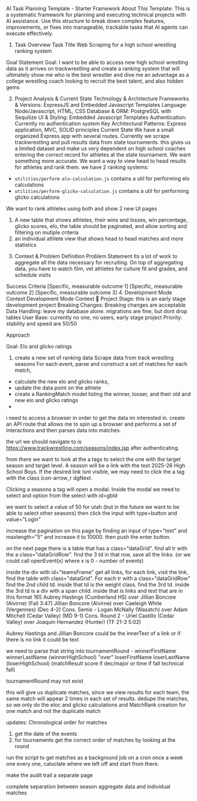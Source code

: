 AI Task Planning Template - Starter Framework
About This Template: This is a systematic framework for planning and executing technical projects with AI assistance. Use this structure to break down complex features, improvements, or fixes into manageable, trackable tasks that AI agents can execute effectively.

1. Task Overview
Task Title
Web Scraping for a high school wrestling ranking system

Goal Statement
Goal: I want to be able to access new high school wrestling data as it arrives on trackwrestling and create a ranking system that will ultimately show me who is the best wrestler and dive me an advantage as a college wrestling coach looking to recruit the best talent, and also hidden gems

2. Project Analysis & Current State
Technology & Architecture
Frameworks & Versions: ExpressJS and Embedded Javascript Templates
Language: Node/Javascript, HTML, CSS
Database & ORM: PostgreSQL with Sequilize
UI & Styling: Embedded Javascript Templates
Authentication: Currently no authentication system
Key Architectural Patterns: Express application, MVC, SOLID principles
Current State
We have a small organized Express app with several routes. Currently we scrape trackwrestling and pull results data from state tournaments. this gives us a limited dataset and make us very dependent on high school coaches entering the correct record for athletes at the state tournament. We want something more accurate. We want a way to view head to head results for athletes and rank them. 
we have 2 ranking systems: 
- `utilities/perform-elo-calculation.js` contains a util for performing elo calculations
- `utilities/perform-glicko-calculation.js` contains a util for performing glicko calculations

We want to rank athletes using both and show 2 new UI pages
1) A new table that shows athletes, their wins and losses, win percentage, glicko scores, elo, the table should be paginated, and allow sorting and filtering on mutiple criteria
2) an individual athlete view that shows head to head matches and more statistics 

3. Context & Problem Definition
Problem Statement
Its a lot of work to aggregate all the data necessary for recruiting. On top of aggregating data, you have to watch film, vet athletes for culture fit and grades, and schedule visits

Success Criteria
 [Specific, measurable outcome 1]
 [Specific, measurable outcome 2]
 [Specific, measurable outcome 3]
4. Development Mode Context
Development Mode Context
🚨 Project Stage: this is an early stage development project
Breaking Changes: Breaking changes are acceptable
Data Handling: leave my database alone. migrations are fine, but dont drop tables
User Base: currently no one, no users, early stage project
Priority: stability and speed are 50/50


Approach

Goal:
Elo and glicko ratings 

1. create a new set of ranking data
Scrape data from track wrestling seasons
For each event, parse and construct a set of matches
for each match, 
- calculate the new elo and glicko ranks, 
- update the data point on the athlete
- create a RankingMatch model listing the winner, looser, and their old and new elo and glicko ratings
- 


i need to access a browser in order to get the data im interested in. create an API route that allows me to spin up a browser and performs a set of interactions and then parses data into matches.

the url we should navigate to is https://www.trackwrestling.com/seasons/index.jsp after authenticating. 

from there we want to look at the a tags to select the one with the target season and target level. A season will be a link with the text 2025-26 High School Boys. If the desired link isnt visible, we may need to click the a tag with the class icon-arrow_r dgNext. 

Clicking a seasons a tag will open a modal. Inside the modal we need to select and option from the select with id=gbId

we want to select a value of 50 for utah (but in the future we want to be able to select other seasons) 
then click the input with type=button and value="Login" 

increase the pagination on this page by finding an input of type="text" and maxlength="5" and increase it to 10000. then push the enter button.

on the next page there is a table that has a class="dataGrid". find all tr with the a class="dataGridRow". find the 3 td in that row, save all the links. (or we could call openEvent(x) where x is 0 - number of events)

inside the div with id="teamsFrame" get all links, for each link, visit the link, find the table with class="dataGrid". For each tr with a class="dataGridRow" find the 2nd child td. inside that td is the weight class. find the 3rd td. inside the 3rd td is a div with a span child. inside that is links and text that are in this format 165
Aubrey Hastings (Cumberland HS) over Jillian Boncore (Alvirne) (Fall 3:47)
Jillian Boncore (Alvirne) over Caeleigh White (Vergennes) (Dec 4-2)
Cons. Semis - Logan McNally (Wasatch) over Adam Mitchell (Cedar Valley) (MD 9-1)
Cons. Round 2 - Uriel Castillo (Cedar Valley) over Joaquin Hernandez (Hunter) (TF 21-3 5:02)

Aubrey Hastings and Jillian Boncore could be the innerText of a link or if there is no link it could be text

we need to parse that string into 
tournamentRound - winnerFirstName winnerLastName (winnerHighSchool) "over" loserFirstName loserLastName (loserHighSchool) (matchResult score if dec/major or time if fall technical fall)

tournamentRound may not exist


this will give us duplicate matches, since we view results for each team, the same match will appear 2 times in each set of results. dedupe the matches, so we only do the eloc and glicko calculations and MatchRank creation for one match and not the duplicate match


updates: 
Chronological order for matches
1. get the date of the events
2. for tournaments get the correct order of matches by looking at the round

run the script to get matches as a background job on a cron once a week
one every one, caluclate where we left off and start from there.

make the audit trail a separate page

complete separation between season aggregate data and individual matches 

